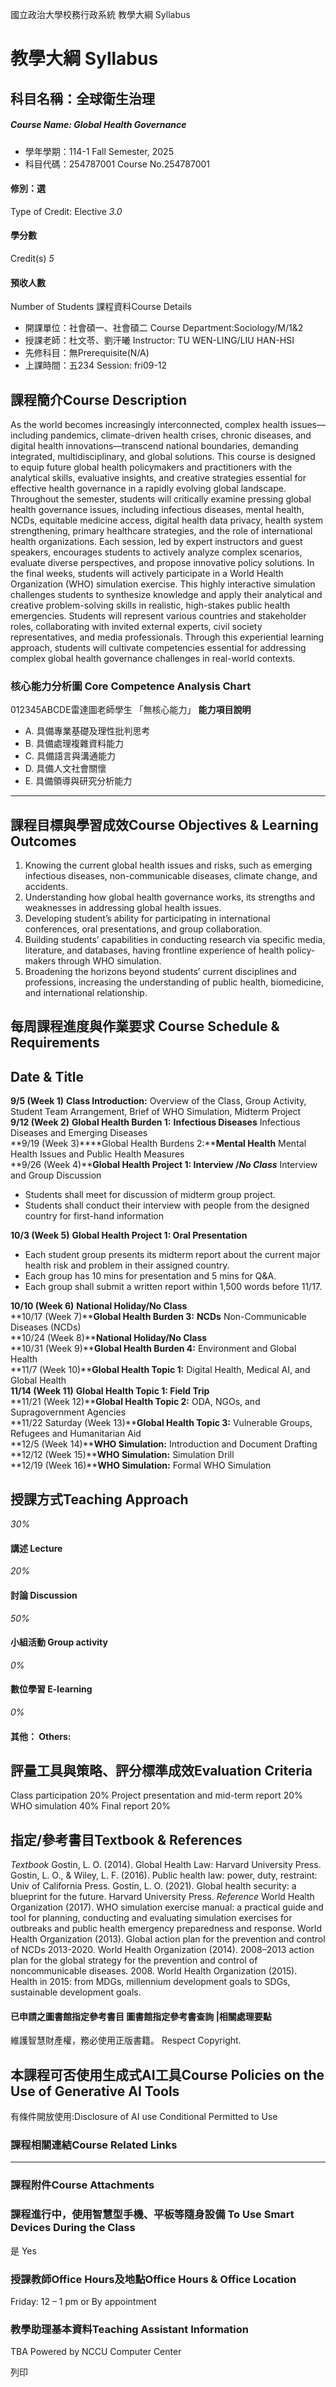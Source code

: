 國立政治大學校務行政系統 教學大綱 Syllabus
# 教學大綱 Syllabus
##  科目名稱：全球衛生治理
#####  Course Name: Global Health Governance
  * 學年學期：114-1 Fall Semester, 2025 
  * 科目代碼：254787001 Course No.254787001


#### 修別：選
Type of Credit: Elective 
_3.0_
#### 學分數
Credit(s)
_5_
#### 預收人數
Number of Students
課程資料Course Details
  * 開課單位：社會碩一、社會碩二 Course Department:Sociology/M/1&2 
  * 授課老師：杜文苓、劉汗曦 Instructor: TU WEN-LING/LIU HAN-HSI 
  * 先修科目：無Prerequisite(N/A)
  * 上課時間：五234 Session: fri09-12 


##  課程簡介Course Description
As the world becomes increasingly interconnected, complex health issues—including pandemics, climate-driven health crises, chronic diseases, and digital health innovations—transcend national boundaries, demanding integrated, multidisciplinary, and global solutions. This course is designed to equip future global health policymakers and practitioners with the analytical skills, evaluative insights, and creative strategies essential for effective health governance in a rapidly evolving global landscape.
Throughout the semester, students will critically examine pressing global health governance issues, including infectious diseases, mental health, NCDs, equitable medicine access, digital health data privacy, health system strengthening, primary healthcare strategies, and the role of international health organizations. Each session, led by expert instructors and guest speakers, encourages students to actively analyze complex scenarios, evaluate diverse perspectives, and propose innovative policy solutions.
In the final weeks, students will actively participate in a World Health Organization (WHO) simulation exercise. This highly interactive simulation challenges students to synthesize knowledge and apply their analytical and creative problem-solving skills in realistic, high-stakes public health emergencies. Students will represent various countries and stakeholder roles, collaborating with invited external experts, civil society representatives, and media professionals. Through this experiential learning approach, students will cultivate competencies essential for addressing complex global health governance challenges in real-world contexts.
###  核心能力分析圖 Core Competence Analysis Chart
012345ABCDE雷達圖老師學生
「無核心能力」 
**能力項目說明**
  * A. 具備專業基礎及理性批判思考
  * B. 具備處理複雜資料能力
  * C. 具備語言與溝通能力
  * D. 具備人文社會關懷
  * E. 具備領導與研究分析能力


* * *
##  課程目標與學習成效Course Objectives & Learning Outcomes 
  1. Knowing the current global health issues and risks, such as emerging infectious diseases, non-communicable diseases, climate change, and accidents. 
  2. Understanding how global health governance works, its strengths and weaknesses in addressing global health issues. 
  3. Developing student’s ability for participating in international conferences, oral presentations, and group collaboration. 
  4. Building students’ capabilities in conducting research via specific media, literature, and databases, having frontline experience of health policy-makers through WHO simulation. 
  5. Broadening the horizons beyond students’ current disciplines and professions, increasing the understanding of public health, biomedicine, and international relationship. 


##  每周課程進度與作業要求 Course Schedule & Requirements
Date & Title  
---  
**9/5 (Week 1)** **Class Introduction:** Overview of the Class, Group Activity, Student Team Arrangement, Brief of WHO Simulation, Midterm Project   
**9/12 (Week 2)** **Global Health Burden 1:** **Infectious Diseases** Infectious Diseases and Emerging Diseases  
**9/19 (Week 3)****Global Health Burdens 2:****Mental Health** Mental Health Issues and Public Health Measures   
**9/26 (Week 4)****Global Health Project 1: Interview /_No Class_** Interview and Group Discussion 
  * Students shall meet for discussion of midterm group project.
  * Students shall conduct their interview with people from the designed country for first-hand information

  
**10/3 (Week 5)** **Global Health Project 1: Oral Presentation**
  * Each student group presents its midterm report about the current major health risk and problem in their assigned country. 
  * Each group has 10 mins for presentation and 5 mins for Q&A. 
  * Each group shall submit a written report within 1,500 words before 11/17. 

  
**10/10 (Week 6)** **National Holiday/No Class**  
**10/17 (Week 7)****Global Health Burden 3:** **NCDs** Non-Communicable Diseases (NCDs)  
**10/24 (Week 8)****National Holiday/No Class**  
**10/31 (Week 9)****Global Health Burden 4:** Environment and Global Health   
**11/7 (Week 10)****Global Health Topic 1:** Digital Health, Medical AI, and Global Health  
**11/14 (Week 11)** **Global Health Topic 1: Field Trip**  
**11/21 (Week 12)****Global Health Topic 2:** ODA, NGOs, and Supragovernment Agencies  
**11/22 Saturday (Week 13)****Global Health Topic 3:** Vulnerable Groups, Refugees and Humanitarian Aid  
**12/5 (Week 14)****WHO Simulation:** Introduction and Document Drafting   
**12/12 (Week 15)****WHO Simulation:** Simulation Drill  
**12/19 (Week 16)****WHO Simulation:** Formal WHO Simulation   
##  授課方式Teaching Approach
_30%_
####  講述 Lecture
_20%_
####  討論 Discussion
_50%_
####  小組活動 Group activity
_0%_
####  數位學習 E-learning
_0%_
####  其他： Others:
##  評量工具與策略、評分標準成效Evaluation Criteria
Class participation 20%
Project presentation and mid-term report 20%
WHO simulation 40%
Final report 20%
##  指定/參考書目Textbook & References
_Textbook_
Gostin, L. O. (2014). Global Health Law: Harvard University Press.
Gostin, L. O., & Wiley, L. F. (2016). Public health law: power, duty, restraint: Univ of California Press.
Gostin, L. O. (2021). Global health security: a blueprint for the future.
Harvard University Press.
_Reference_
World Health Organization (2017). WHO simulation exercise manual: a practical guide and tool for planning, conducting and evaluating simulation exercises for outbreaks and public health emergency preparedness and response. 
World Health Organization (2013). Global action plan for the prevention and control of NCDs 2013-2020.
World Health Organization (2014). 2008–2013 action plan for the global strategy for the prevention and control of noncommunicable diseases. 2008.
World Health Organization (2015). Health in 2015: from MDGs, millennium development goals to SDGs, sustainable development goals. 
####  已申請之圖書館指定參考書目  圖書館指定參考書查詢 |相關處理要點
維護智慧財產權，務必使用正版書籍。 Respect Copyright.
##  本課程可否使用生成式AI工具Course Policies on the Use of Generative AI Tools
有條件開放使用:Disclosure of AI use  Conditional Permitted to Use 
###  課程相關連結Course Related Links
* * *
###  課程附件Course Attachments
###  課程進行中，使用智慧型手機、平板等隨身設備 To Use Smart Devices During the Class
是  Yes
###  授課教師Office Hours及地點Office Hours & Office Location
Friday: 12 – 1 pm or By appointment
###  教學助理基本資料Teaching Assistant Information
TBA
Powered by NCCU Computer Center
  
列印
